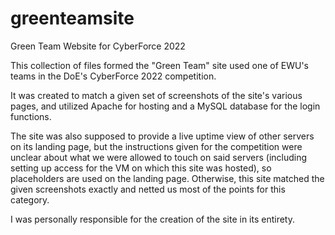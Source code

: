 # greenteamsite
Green Team Website for CyberForce 2022

This collection of files formed the "Green Team" site used one of EWU's teams in the DoE's CyberForce 2022 competition. 

It was created to match a given set of screenshots of the site's various pages, and utilized Apache for hosting and a MySQL database for the login functions.

The site was also supposed to provide a live uptime view of other servers on its landing page, but the instructions given for the competition were unclear about what we were allowed to 
touch on said servers (including setting up access for the VM on which this site was hosted), so placeholders are used on the landing page. Otherwise, this site matched the given 
screenshots exactly and netted us most of the points for this category.

I was personally responsible for the creation of the site in its entirety.
